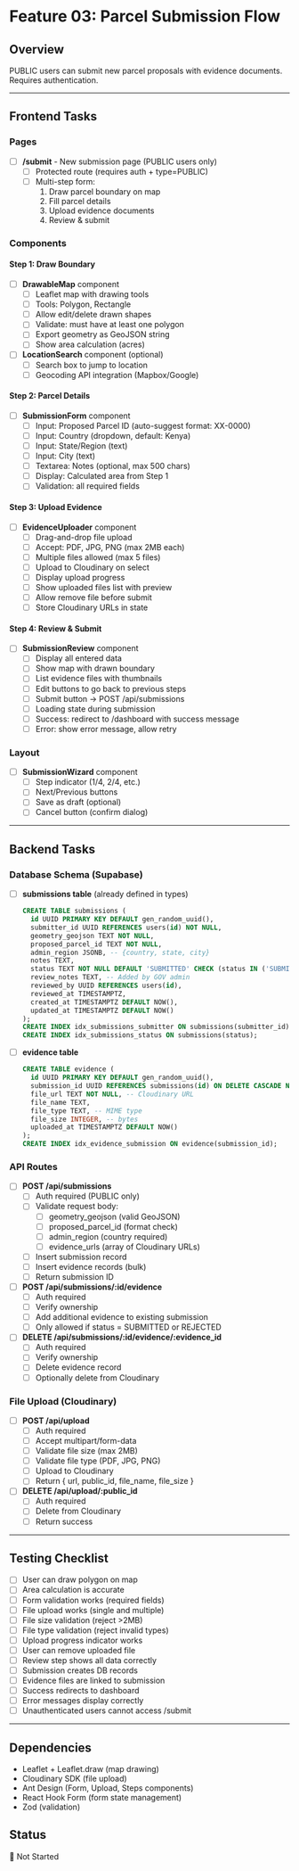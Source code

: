 # Feature 03: Parcel Submission Flow

## Overview
PUBLIC users can submit new parcel proposals with evidence documents. Requires authentication.

---

## Frontend Tasks

### Pages
- [ ] **/submit** - New submission page (PUBLIC users only)
  - [ ] Protected route (requires auth + type=PUBLIC)
  - [ ] Multi-step form:
    1. Draw parcel boundary on map
    2. Fill parcel details
    3. Upload evidence documents
    4. Review & submit

### Components

#### Step 1: Draw Boundary
- [ ] **DrawableMap** component
  - [ ] Leaflet map with drawing tools
  - [ ] Tools: Polygon, Rectangle
  - [ ] Allow edit/delete drawn shapes
  - [ ] Validate: must have at least one polygon
  - [ ] Export geometry as GeoJSON string
  - [ ] Show area calculation (acres)
  
- [ ] **LocationSearch** component (optional)
  - [ ] Search box to jump to location
  - [ ] Geocoding API integration (Mapbox/Google)

#### Step 2: Parcel Details
- [ ] **SubmissionForm** component
  - [ ] Input: Proposed Parcel ID (auto-suggest format: XX-0000)
  - [ ] Input: Country (dropdown, default: Kenya)
  - [ ] Input: State/Region (text)
  - [ ] Input: City (text)
  - [ ] Textarea: Notes (optional, max 500 chars)
  - [ ] Display: Calculated area from Step 1
  - [ ] Validation: all required fields

#### Step 3: Upload Evidence
- [ ] **EvidenceUploader** component
  - [ ] Drag-and-drop file upload
  - [ ] Accept: PDF, JPG, PNG (max 2MB each)
  - [ ] Multiple files allowed (max 5 files)
  - [ ] Upload to Cloudinary on select
  - [ ] Display upload progress
  - [ ] Show uploaded files list with preview
  - [ ] Allow remove file before submit
  - [ ] Store Cloudinary URLs in state

#### Step 4: Review & Submit
- [ ] **SubmissionReview** component
  - [ ] Display all entered data
  - [ ] Show map with drawn boundary
  - [ ] List evidence files with thumbnails
  - [ ] Edit buttons to go back to previous steps
  - [ ] Submit button → POST /api/submissions
  - [ ] Loading state during submission
  - [ ] Success: redirect to /dashboard with success message
  - [ ] Error: show error message, allow retry

### Layout
- [ ] **SubmissionWizard** component
  - [ ] Step indicator (1/4, 2/4, etc.)
  - [ ] Next/Previous buttons
  - [ ] Save as draft (optional)
  - [ ] Cancel button (confirm dialog)

---

## Backend Tasks

### Database Schema (Supabase)

- [ ] **submissions table** (already defined in types)
  ```sql
  CREATE TABLE submissions (
    id UUID PRIMARY KEY DEFAULT gen_random_uuid(),
    submitter_id UUID REFERENCES users(id) NOT NULL,
    geometry_geojson TEXT NOT NULL,
    proposed_parcel_id TEXT NOT NULL,
    admin_region JSONB, -- {country, state, city}
    notes TEXT,
    status TEXT NOT NULL DEFAULT 'SUBMITTED' CHECK (status IN ('SUBMITTED', 'UNDER_REVIEW', 'APPROVED', 'REJECTED')),
    review_notes TEXT, -- Added by GOV admin
    reviewed_by UUID REFERENCES users(id),
    reviewed_at TIMESTAMPTZ,
    created_at TIMESTAMPTZ DEFAULT NOW(),
    updated_at TIMESTAMPTZ DEFAULT NOW()
  );
  CREATE INDEX idx_submissions_submitter ON submissions(submitter_id);
  CREATE INDEX idx_submissions_status ON submissions(status);
  ```

- [ ] **evidence table**
  ```sql
  CREATE TABLE evidence (
    id UUID PRIMARY KEY DEFAULT gen_random_uuid(),
    submission_id UUID REFERENCES submissions(id) ON DELETE CASCADE NOT NULL,
    file_url TEXT NOT NULL, -- Cloudinary URL
    file_name TEXT,
    file_type TEXT, -- MIME type
    file_size INTEGER, -- bytes
    uploaded_at TIMESTAMPTZ DEFAULT NOW()
  );
  CREATE INDEX idx_evidence_submission ON evidence(submission_id);
  ```

### API Routes

- [ ] **POST /api/submissions**
  - [ ] Auth required (PUBLIC only)
  - [ ] Validate request body:
    - [ ] geometry_geojson (valid GeoJSON)
    - [ ] proposed_parcel_id (format check)
    - [ ] admin_region (country required)
    - [ ] evidence_urls (array of Cloudinary URLs)
  - [ ] Insert submission record
  - [ ] Insert evidence records (bulk)
  - [ ] Return submission ID
  
- [ ] **POST /api/submissions/:id/evidence**
  - [ ] Auth required
  - [ ] Verify ownership
  - [ ] Add additional evidence to existing submission
  - [ ] Only allowed if status = SUBMITTED or REJECTED
  
- [ ] **DELETE /api/submissions/:id/evidence/:evidence_id**
  - [ ] Auth required
  - [ ] Verify ownership
  - [ ] Delete evidence record
  - [ ] Optionally delete from Cloudinary

### File Upload (Cloudinary)
- [ ] **POST /api/upload**
  - [ ] Auth required
  - [ ] Accept multipart/form-data
  - [ ] Validate file size (max 2MB)
  - [ ] Validate file type (PDF, JPG, PNG)
  - [ ] Upload to Cloudinary
  - [ ] Return { url, public_id, file_name, file_size }
  
- [ ] **DELETE /api/upload/:public_id**
  - [ ] Auth required
  - [ ] Delete from Cloudinary
  - [ ] Return success

---

## Testing Checklist
- [ ] User can draw polygon on map
- [ ] Area calculation is accurate
- [ ] Form validation works (required fields)
- [ ] File upload works (single and multiple)
- [ ] File size validation (reject >2MB)
- [ ] File type validation (reject invalid types)
- [ ] Upload progress indicator works
- [ ] User can remove uploaded file
- [ ] Review step shows all data correctly
- [ ] Submission creates DB records
- [ ] Evidence files are linked to submission
- [ ] Success redirects to dashboard
- [ ] Error messages display correctly
- [ ] Unauthenticated users cannot access /submit

---

## Dependencies
- Leaflet + Leaflet.draw (map drawing)
- Cloudinary SDK (file upload)
- Ant Design (Form, Upload, Steps components)
- React Hook Form (form state management)
- Zod (validation)

## Status
🔲 Not Started
